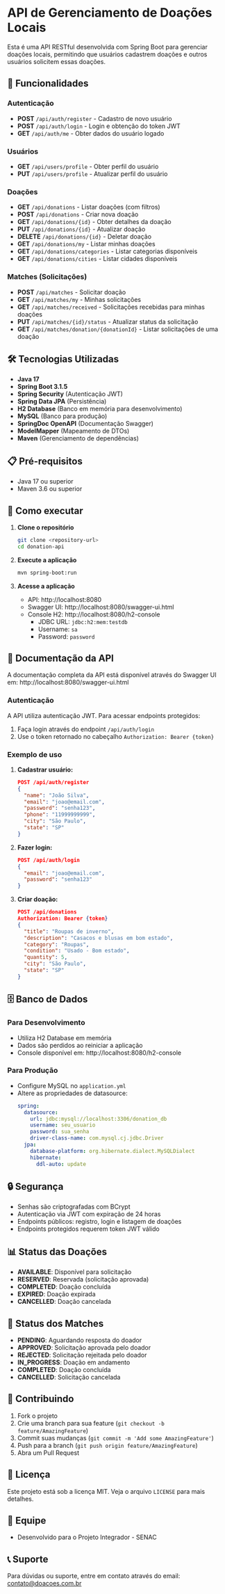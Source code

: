 # API de Gerenciamento de Doações Locais

Esta é uma API RESTful desenvolvida com Spring Boot para gerenciar doações locais, permitindo que usuários cadastrem doações e outros usuários solicitem essas doações.

## 🚀 Funcionalidades

### Autenticação
- **POST** `/api/auth/register` - Cadastro de novo usuário
- **POST** `/api/auth/login` - Login e obtenção do token JWT
- **GET** `/api/auth/me` - Obter dados do usuário logado

### Usuários
- **GET** `/api/users/profile` - Obter perfil do usuário
- **PUT** `/api/users/profile` - Atualizar perfil do usuário

### Doações
- **GET** `/api/donations` - Listar doações (com filtros)
- **POST** `/api/donations` - Criar nova doação
- **GET** `/api/donations/{id}` - Obter detalhes da doação
- **PUT** `/api/donations/{id}` - Atualizar doação
- **DELETE** `/api/donations/{id}` - Deletar doação
- **GET** `/api/donations/my` - Listar minhas doações
- **GET** `/api/donations/categories` - Listar categorias disponíveis
- **GET** `/api/donations/cities` - Listar cidades disponíveis

### Matches (Solicitações)
- **POST** `/api/matches` - Solicitar doação
- **GET** `/api/matches/my` - Minhas solicitações
- **GET** `/api/matches/received` - Solicitações recebidas para minhas doações
- **PUT** `/api/matches/{id}/status` - Atualizar status da solicitação
- **GET** `/api/matches/donation/{donationId}` - Listar solicitações de uma doação

## 🛠️ Tecnologias Utilizadas

- **Java 17**
- **Spring Boot 3.1.5**
- **Spring Security** (Autenticação JWT)
- **Spring Data JPA** (Persistência)
- **H2 Database** (Banco em memória para desenvolvimento)
- **MySQL** (Banco para produção)
- **SpringDoc OpenAPI** (Documentação Swagger)
- **ModelMapper** (Mapeamento de DTOs)
- **Maven** (Gerenciamento de dependências)

## 📋 Pré-requisitos

- Java 17 ou superior
- Maven 3.6 ou superior

## 🔧 Como executar

1. **Clone o repositório**
   ```bash
   git clone <repository-url>
   cd donation-api
   ```

2. **Execute a aplicação**
   ```bash
   mvn spring-boot:run
   ```

3. **Acesse a aplicação**
   - API: http://localhost:8080
   - Swagger UI: http://localhost:8080/swagger-ui.html
   - Console H2: http://localhost:8080/h2-console
     - JDBC URL: `jdbc:h2:mem:testdb`
     - Username: `sa`
     - Password: `password`

## 📖 Documentação da API

A documentação completa da API está disponível através do Swagger UI em:
http://localhost:8080/swagger-ui.html

### Autenticação

A API utiliza autenticação JWT. Para acessar endpoints protegidos:

1. Faça login através do endpoint `/api/auth/login`
2. Use o token retornado no cabeçalho `Authorization: Bearer {token}`

### Exemplo de uso

1. **Cadastrar usuário:**
   ```json
   POST /api/auth/register
   {
     "name": "João Silva",
     "email": "joao@email.com",
     "password": "senha123",
     "phone": "11999999999",
     "city": "São Paulo",
     "state": "SP"
   }
   ```

2. **Fazer login:**
   ```json
   POST /api/auth/login
   {
     "email": "joao@email.com",
     "password": "senha123"
   }
   ```

3. **Criar doação:**
   ```json
   POST /api/donations
   Authorization: Bearer {token}
   {
     "title": "Roupas de inverno",
     "description": "Casacos e blusas em bom estado",
     "category": "Roupas",
     "condition": "Usado - Bom estado",
     "quantity": 5,
     "city": "São Paulo",
     "state": "SP"
   }
   ```

## 🗄️ Banco de Dados

### Para Desenvolvimento
- Utiliza H2 Database em memória
- Dados são perdidos ao reiniciar a aplicação
- Console disponível em: http://localhost:8080/h2-console

### Para Produção
- Configure MySQL no `application.yml`
- Altere as propriedades de datasource:
  ```yaml
  spring:
    datasource:
      url: jdbc:mysql://localhost:3306/donation_db
      username: seu_usuario
      password: sua_senha
      driver-class-name: com.mysql.cj.jdbc.Driver
    jpa:
      database-platform: org.hibernate.dialect.MySQLDialect
      hibernate:
        ddl-auto: update
  ```

## 🔒 Segurança

- Senhas são criptografadas com BCrypt
- Autenticação via JWT com expiração de 24 horas
- Endpoints públicos: registro, login e listagem de doações
- Endpoints protegidos requerem token JWT válido

## 📊 Status das Doações

- **AVAILABLE**: Disponível para solicitação
- **RESERVED**: Reservada (solicitação aprovada)
- **COMPLETED**: Doação concluída
- **EXPIRED**: Doação expirada
- **CANCELLED**: Doação cancelada

## 📝 Status dos Matches

- **PENDING**: Aguardando resposta do doador
- **APPROVED**: Solicitação aprovada pelo doador
- **REJECTED**: Solicitação rejeitada pelo doador
- **IN_PROGRESS**: Doação em andamento
- **COMPLETED**: Doação concluída
- **CANCELLED**: Solicitação cancelada

## 🤝 Contribuindo

1. Fork o projeto
2. Crie uma branch para sua feature (`git checkout -b feature/AmazingFeature`)
3. Commit suas mudanças (`git commit -m 'Add some AmazingFeature'`)
4. Push para a branch (`git push origin feature/AmazingFeature`)
5. Abra um Pull Request

## 📄 Licença

Este projeto está sob a licença MIT. Veja o arquivo `LICENSE` para mais detalhes.

## 👥 Equipe

- Desenvolvido para o Projeto Integrador - SENAC

## 📞 Suporte

Para dúvidas ou suporte, entre em contato através do email: contato@doacoes.com.br
